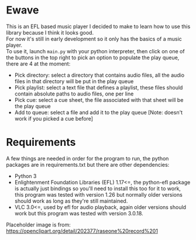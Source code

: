 # Ewave
This is an EFL based music player I decided to make to learn how to use this library because I think it looks good.  
For now it's still in early development so it only has the basics of a music player.  
To use it, launch `main.py` with your python interpreter, then click on one of the buttons in the top right to pick an option to populate the play queue, there are 4 at the moment:
- Pick directory: select a directory that contains audio files, all the audio files in that directory will be put in the play queue
- Pick playlist: select a text file that defines a playlist, these files should contain absolute paths to audio files, one per line
- Pick cue: select a cue sheet, the file associated with that sheet will be the play queue
- Add to queue: select a file and add it to the play queue [Note: doesn't work if you picked a cue before]

# Requirements
A few things are needed in order for the program to run, the python packages are in requirements.txt but there are other dependencies:
* Python 3
* Enlightenment Foundation Libraries (EFL) 1.17<=, the python-efl package is actually just bindings so you'll need to install this too for it to work, this program 
was tested with version 1.26 but normally older versions should work as long as they're still maintained.
* VLC 3.0<=, used by efl for audio playback, again older versions should work but this program was tested with version 3.0.18.

Placeholder image is from: https://openclipart.org/detail/202377/raseone%20record%201